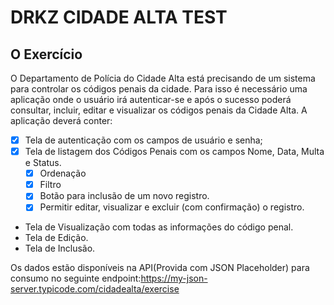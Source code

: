 # DRKZ CIDADE ALTA TEST

## O Exercício

O Departamento de Polícia do Cidade Alta está precisando de um sistema para controlar os códigos penais da cidade. Para isso é necessário uma aplicação onde o usuário irá autenticar-se e após o sucesso poderá consultar, incluir, editar e visualizar os códigos penais da Cidade Alta. A aplicação deverá conter:

- [x] Tela de autenticação com os campos de usuário e senha;
- [x] Tela de listagem dos Códigos Penais com os campos Nome, Data, Multa e Status.
  - [x] Ordenação
  - [x] Filtro
  - [x] Botão para inclusão de um novo registro.
  - [x] Permitir editar, visualizar e excluir (com confirmação) o registro.
- Tela de Visualização com todas as informações do código penal.
- Tela de Edição.
- Tela de Inclusão.

Os dados estão disponíveis na API(Provida com JSON Placeholder) para consumo no seguinte endpoint:https://my-json-server.typicode.com/cidadealta/exercise
